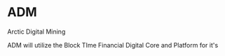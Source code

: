 # ADM
Arctic Digital Mining

ADM will utilize the Block TIme Financial Digital Core and Platform for it's

